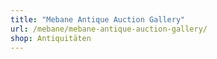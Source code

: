 ```yaml
---
title: "Mebane Antique Auction Gallery"
url: /mebane/mebane-antique-auction-gallery/
shop: Antiquitäten
---
```

